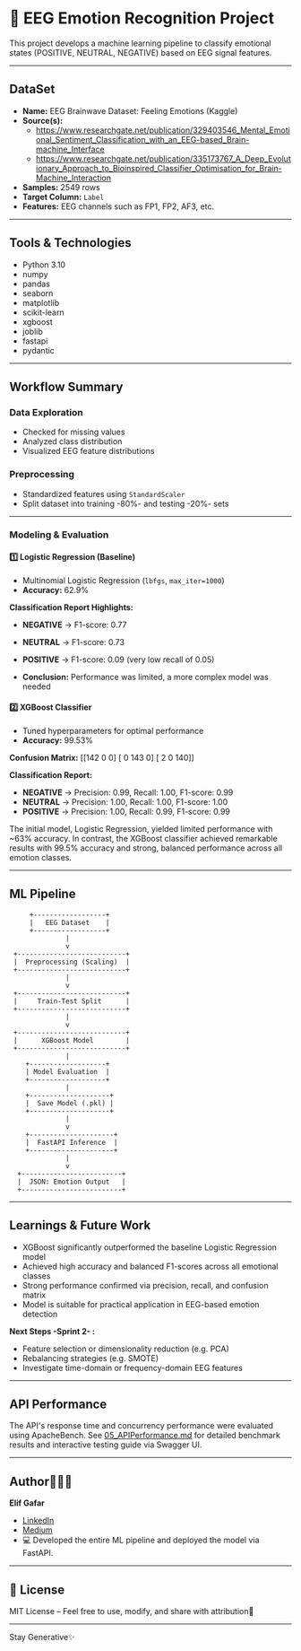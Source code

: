 # 🧠 EEG Emotion Recognition Project

This project develops a machine learning pipeline to classify emotional states (POSITIVE, NEUTRAL, NEGATIVE) based on EEG signal features.

---

## DataSet

- **Name:** EEG Brainwave Dataset: Feeling Emotions (Kaggle)  
- **Source(s):**  
  - https://www.researchgate.net/publication/329403546_Mental_Emotional_Sentiment_Classification_with_an_EEG-based_Brain-machine_Interface
  - https://www.researchgate.net/publication/335173767_A_Deep_Evolutionary_Approach_to_Bioinspired_Classifier_Optimisation_for_Brain-Machine_Interaction  
- **Samples:** 2549 rows  
- **Target Column:** `Label`  
- **Features:** EEG channels such as FP1, FP2, AF3, etc.

---

## Tools & Technologies

- Python 3.10  
- numpy  
- pandas  
- seaborn  
- matplotlib  
- scikit-learn  
- xgboost  
- joblib  
- fastapi  
- pydantic  

---

## Workflow Summary

### Data Exploration
- Checked for missing values  
- Analyzed class distribution  
- Visualized EEG feature distributions  

### Preprocessing
- Standardized features using `StandardScaler`  
- Split dataset into training -80%- and testing -20%- sets  

---

### Modeling & Evaluation

#### 1️⃣ Logistic Regression (Baseline)
- Multinomial Logistic Regression (`lbfgs`, `max_iter=1000`) 
- **Accuracy:** 62.9%

**Classification Report Highlights:**
- **NEGATIVE** → F1-score: 0.77
- **NEUTRAL** → F1-score: 0.73
- **POSITIVE** → F1-score: 0.09 (very low recall of 0.05)

- **Conclusion:** Performance was limited, a more complex model was needed

#### 2️⃣ XGBoost Classifier
- Tuned hyperparameters for optimal performance  
- **Accuracy:** 99.53%  

**Confusion Matrix:**
[[142 0 0]
[ 0 143 0]
[ 2 0 140]]

**Classification Report:**
- **NEGATIVE** → Precision: 0.99, Recall: 1.00, F1-score: 0.99  
- **NEUTRAL** → Precision: 1.00, Recall: 1.00, F1-score: 1.00  
- **POSITIVE** → Precision: 1.00, Recall: 0.99, F1-score: 0.99  

The initial model, Logistic Regression, yielded limited performance with ~63% accuracy.
In contrast, the XGBoost classifier achieved remarkable results with 99.5% accuracy and strong, balanced performance across all emotion classes.

---

## ML Pipeline

         +------------------+
         |   EEG Dataset    |
         +------------------+
                  |
                  v
     +---------------------------+
     |  Preprocessing (Scaling)  |
     +---------------------------+
                  |
                  v
     +---------------------------+
     |     Train-Test Split      |
     +---------------------------+
                  |
                  v
     +---------------------------+
     |      XGBoost Model        |
     +---------------------------+
                  |
        +-------------------+
        | Model Evaluation  |
        +-------------------+
                  |
        +--------------------+
        |  Save Model (.pkl) | 
        +--------------------+
                  |
                  v
        +---------------------+
        |  FastAPI Inference  |
        +---------------------+
                  |
                  v
      +-------------------------+
      |  JSON: Emotion Output   |
      +-------------------------+

---

## Learnings & Future Work

- XGBoost significantly outperformed the baseline Logistic Regression model  
- Achieved high accuracy and balanced F1-scores across all emotional classes  
- Strong performance confirmed via precision, recall, and confusion matrix  
- Model is suitable for practical application in EEG-based emotion detection  

**Next Steps -Sprint 2- :**
  - Feature selection or dimensionality reduction (e.g. PCA)
  - Rebalancing strategies (e.g. SMOTE)
  - Investigate time-domain or frequency-domain EEG features

---

## API Performance

The API's response time and concurrency performance were evaluated using ApacheBench.
See [05_APIPerformance.md](./APIPerformance.md) for detailed benchmark results and interactive testing guide via Swagger UI.

---

## Author👩🏽‍💻

**Elif Gafar**  
-  [LinkedIn](https://www.linkedin.com/in/elifgafar/)  
-  [Medium](https://medium.com/@elifgafar)  
- 💻 Developed the entire ML pipeline and deployed the model via FastAPI.

---

## 📜 License

MIT License – Feel free to use, modify, and share with attribution🤖

---
Stay Generative✨